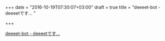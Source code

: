+++
date = "2016-10-19T07:30:07+03:00"
draft = true
title = "deeeet-bot - deeeetです... "

+++

<p><a href="https://t.co/aRxIm181wV">deeeet-bot - deeeetです... </a></p>
